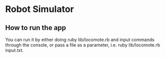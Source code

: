 # Robot Simulator

## How to run the app

You can run it by either doing ruby lib/locomote.rb and input commands through the console, or pass a file as a parameter, i.e. ruby lib/locomote.rb input.txt.